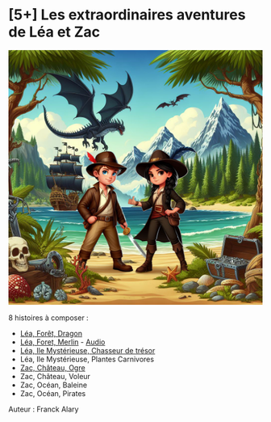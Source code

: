 # [5+] Les extraordinaires aventures de Léa et Zac

![Cover des extraordinaires aventures de Léa et Zac](https://raw.githubusercontent.com/histoires-pour-tous/les-extraordinaires-aventures-de-lea-et-zac/main/cover.png)

8 histoires à composer :

- [Léa, Forêt, Dragon](./lea-foret-dragon)
- [Léa, Foret, Merlin](./lea-foret-merlin) - [Audio](./lea-foret-merlin/lea-foret-merlin.mp3)
- [Léa, Ile Mystérieuse, Chasseur de trésor](./lea-ilemysterieuse-chasseurdetresor)
- Léa, Ile Mystérieuse, Plantes Carnivores
- [Zac, Château, Ogre](./zac-chateau-ogre)
- Zac, Château, Voleur
- Zac, Océan, Baleine
- Zac, Océan, Pirates

Auteur : Franck Alary